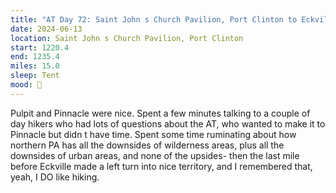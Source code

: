 ```yaml
---
title: "AT Day 72: Saint John s Church Pavilion, Port Clinton to Eckville Shelter"
date: 2024-06-13
location: Saint John s Church Pavilion, Port Clinton
start: 1220.4
end: 1235.4
miles: 15.0
sleep: Tent
mood: 🙂
---
```

Pulpit and Pinnacle were nice. Spent a few minutes talking to a couple of day hikers who had lots of questions
about the AT, who wanted to make it to Pinnacle but didn t have time. Spent some time ruminating about how
northern PA has all the downsides of wilderness areas, plus all the downsides of urban areas, and none of the
upsides- then the last mile before Eckville made a left turn into nice territory, and I remembered that, yeah, I DO
like hiking.